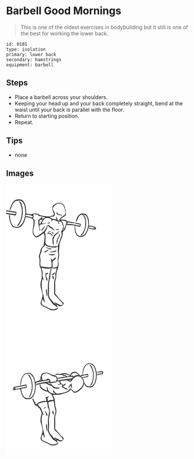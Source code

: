 # Barbell Good Mornings
> This is one of the oldest exercises in bodybuilding but it still is one of the best for working the lower back.

``` 
id: 0101 
type: isolation 
primary: lower back 
secondary: hamstrings 
equipment: barbell 
``` 

## Steps

 - Place a barbell across your shoulders.
 - Keeping your head up and your back completely straight, bend at the waist until your back is parallel with the floor.
 - Return to starting position.
 - Repeat.

## Tips

 - none

## Images

<svg width="215pt" height="275pt" viewBox="0 0 215 275" xmlns="http://www.w3.org/2000/svg">
  <g fill="#FFF">
    <path d="M0 0h215v275H0V60.49c1.88.33 3.77.56 5.67.81.36 8.16 1.5 16.88 6.38 23.69 2.5 3.56 7.19 3.64 11.09 4.05 4.04-.19 7.59-2.79 9.92-5.97 3.53-4.89 5.5-10.69 6.86-16.52 4.85 1.69 11.03 1.06 14.78 4.96 3.38 8.25-1.02 16.98-.48 25.49-.53 4.89 3.13 8.89 6.72 11.63 6.13-1.03 10.55-5.82 15.53-9.12.86 2.4 2.5 4.74 2.07 7.4-.52 6.31-1.1 12.63-2.38 18.85-2.1 1.64-4.5 3.39-5.14 6.14-.94 3.91-1.8 7.84-3.39 11.55-1.91 3.77.83 7.68.64 11.58-.02 5.27-1.32 11.34 2.23 15.83 1.45 4.94 2.89 9.99 2.32 15.2.37 6.16-2.65 11.82-2.73 17.92-.58 7.97 4.63 14.98 4.23 22.94-.4 4.97-2.64 9.51-3.89 14.28-.85 2.55 1.15 4.88 3 6.37 3.32 2.18 7.18 3.35 10.68 5.2 3.22 1.44 6.08 4.05 9.79 4.02 4.83.27 10.89-.46 13.1-5.5-3.19 1.4-6.31 3.24-9.88 3.37-4.96.77-9.48-1.88-13.66-4.16-3.72-1.98-8.62-2.67-10.92-6.58-.72-3.44.23-7.17 2.5-9.85.69 1.56 1.15 3.27 2.02 4.77 1.04.4 2.13.66 3.21.96-.49-.51-1.47-1.52-1.96-2.03-2.43-14.75-8.96-29.9-4.1-44.87.71.55 2.15 1.65 2.87 2.2-1.65-3.83-3.44-7.88-2.61-12.16.83-4.41-1.88-8.38-2.26-12.7 6.28.84 12.61 3.04 18.91.93-.11 4.12-1.86 7.88-2.77 11.84-.62 9.05-3.51 17.88-3.08 27.03.52 7.84-2.07 16.33 2.35 23.46 2.79 3.85 5.34 7.89 8.25 11.63 3.47 1.68 6.55 3.93 9.11 6.84-.39-2.27-1.18-4.41-2.21-6.46-4.85-1.55-7.21-6.34-10.53-9.78-2.77-2.88-4.94-6.51-5.15-10.59-.08-5.33.71-10.66.29-15.99-.66-6.23.77-12.43 2.33-18.42 1-3.55-.02-7.33 1.08-10.86.85-3.24 1.77-6.49 1.81-9.87 3.2 2.35 6.98 1.61 10.58.96-.55 3.34-1.35 6.64-2.42 9.86-1.21 3.02.55 6.25-.35 9.32-1.08 4.23-2.7 8.41-2.5 12.85.14 6.37-.08 12.75.06 19.13 0 2.34 1.89 4.01 3.41 5.54 3.86 3.49 6.86 7.79 10.62 11.39 1.61 1.56 3.12 3.27 4.01 5.35-1.36 2.17-4.45 2.61-6.56 1.32-3.79-1.97-7.61-3.86-11.63-5.32 2.1 4.26 6.96 5.3 10.48 7.99 1.54.02 3.09.11 4.63-.03 2.32-1.14 3.66-3.47 4.93-5.6-3.42-3.8-7.58-6.89-10.6-11.07-2.35-3.29-5.6-5.99-7.4-9.63.42-7.03.25-14.08.08-21.13-.18-4.79 2.64-9.1 2.41-13.88-.81-8.36 4.47-15.81 4.76-24.07.06-2.65-.83-5.22-.79-7.87.68-4.69 2.43-9.38 1.58-14.17-.6-3.02-.24-6.08.36-9.06-.02-2.98.17-5.95.42-8.91 1.36-8.21 7.27-15.42 6.51-24.01-.19-2.12 1.99-3.24 3.12-4.73 3.24-3 3.36-7.69 4.75-11.62 5.55.45 11.17.52 16.65 1.6-.09 6.92.16 14.74 4.89 20.27 4 3.79 11.14 4.28 15.3.42 4.47-3.89 6.18-9.82 8.05-15.23 4.95 1.37 10.07 3.39 15.26 2.06.02-1.11.05-2.22.08-3.33-4.36-2.86-9.61-3.43-14.64-4.12.55-7.18.37-14.99-3.85-21.15-2.54-3.73-7.74-3.62-11.73-3.15-7.02 2.43-10.01 10.54-10.66 17.33 4.21-4.53 3.98-12.91 10.53-15.14 2.67-1.36 4.37 1.4 5.48 3.37 3.64 6.14 3.67 13.63 2.64 20.49-.94 6.49-3.72 12.85-8.63 17.31-.06.66-.17 1.99-.23 2.65-2.48-.67-5.51-.92-7.01-3.33-4.29-5.07-3.58-12.02-4.92-18.12 3.57.79 7.15 1.53 10.75 2.19.59-1.85 1.79-3.73 1.12-5.74-4.42-1.97-9.37-1.97-14.04-2.96-3.76-.8-7.51-1.64-11.3-2.32-2.63-.31-4.44-2.54-6.94-3.18-3.07-.52-6.19-.37-9.29-.43 1.93-2.3 4.16-4.38 6.8-5.85 1.51-1.05 3.52-1.69 4.39-3.45.46-5.9-.92-11.78-2.54-17.41-1.32-4.04-4.93-7.03-9.16-7.5-5.76-.26-11.63 2.35-15.04 7.04-1.68 4.8-.14 9.82 2.09 14.14 1.25 1.61-.31 3.11-1.04 4.53-3.3.71-6.49 2.03-9.87 2.25-6.12-.52-12.27-1.23-18.15-3.09-2.69-3.23-7.25-3.08-11.06-3.13-1.9-.16-3.48.97-5.01 1.89-3.8-.47-7.6-1.02-11.36-1.75.61-8.69-.39-18.31-5.91-25.39-2.44-3.67-7.09-3.42-10.97-3.52-5.1.15-9.11 4.16-11.53 8.32-2.48 4.7-4.54 9.73-5.09 15.05 3.3-3.99 3.55-9.49 6.37-13.76 2.09-3.34 5.13-6.95 9.42-6.99 3.22.11 7.12-.76 9.66 1.8 4.82 4.5 5.97 11.52 6.33 17.81.76 8.96-1.01 18.24-5.53 26.04-2.06 3.77-5.64 6.24-9.23 8.41-3.52-.81-7.91-.13-10.49-3.21-4.76-5.62-5.71-13.25-5.99-20.35-.5-.63-1.49-1.89-1.98-2.51 4.66.7 9.28 1.72 13.98 2.25.7-2.28 1.72-4.66 1.08-7.08C13.96 54.75 6.86 54.53 0 53.03V0m26.3 35.44c3.7 5.07 5.38 11.36 5.76 17.55-.09 8.21-.71 16.76-4.73 24.11-1.34 3.22-4.53 5.33-5.39 8.78 3.59-1.29 5.37-4.82 7.09-7.96 3.69-8.08 5.49-17.16 4.6-26.04-.28-5.8-1.55-11.79-5.05-16.54-.57.02-1.71.08-2.28.1m66.45 148.84c1.43.07 2.95.8 4.24-.2 2.12-.84 2.12-3.33 2.32-5.24-1.92 2.12-4 4.11-6.56 5.44m-9.74-2.76c-.72-.12-2.16-.36-2.88-.47-.63 4.99.9 9.8 2.09 14.58.4.29 1.2.86 1.61 1.15.91-3.05-.21-5.86-2.1-8.21-.05-1.76-.16-3.51-.35-5.26 1.25-.05 2.5-.11 3.75-.17.16-1.12.32-2.23.49-3.34-.87.57-1.75 1.14-2.61 1.72m10.78 3.76c1.13 2.7-.14 7.31 3.36 8.35.22-3.14-.3-6.7-3.36-8.35m-12.45 31.73c.26 4.13.77 8.3 2.32 12.17.7-5.64-.82-11.24-.96-16.88-.76 1.46-1.61 2.99-1.36 4.71z"/>
    <path d="M95.35 47.78c2.52-3.45 5.7-6.69 9.75-8.24 3.19-.3 6.89-.58 9.62 1.41 4.4 4.64 5.28 11.24 6.46 17.25-.84 1.74-.57 4.41-2.6 5.25-4.29 1.84-7.58 5.27-10.37 8.91.37.41 1.11 1.22 1.48 1.63-1.53-.11-3.06-.21-4.58-.36-.73-2.77-1.08-5.76-2.96-8.04-.16 2.22.17 4.43.77 6.57-3.79-1.37-8.27-.5-11.5-3.27-1.11-.56-2.2-1.15-3.28-1.77 3.18-.92 6.44-1.57 9.74-1.86.55-1.5 1.13-2.99 1.75-4.46-.52-1.8-1.14-3.57-1.81-5.32-2.57-1.8-2.39-4.9-2.47-7.7m7.35 8.87c.12 1.65-.01 3.88 1.6 4.87 2.85 1.05 5.8 1.87 8.79 2.47.26-.22.78-.64 1.05-.85-2.5-1.08-5.15-1.7-7.75-2.45a47.13 47.13 0 0 0-3.69-4.04zM0 55.2c6.54 1 13.1 1.93 19.61 3.12l-.4 2.85C12.77 60.44 6.37 59.39 0 58.23V55.2z"/>
    <path d="M55.65 64.38c-.67-1.34-.1-2.66.4-3.94 2.92.99 5.99 1.31 9.02 1.72.52.97 1.05 1.94 1.58 2.91 4.68-.46 9 1.62 13.52 2.42-2.15 1.33-4.26 2.91-6.86 3.17l.92-3.03c-.52-.06-1.57-.17-2.09-.23-1.73 2.15-3.77 4.01-6.36 5.05.06 4.25-.46 8.69 1.14 12.72 1.31 3.07.88 6.46 1.38 9.68l1.28-.48c-.37-3.54-1.46-6.97-1.62-10.54 3.72-3.68 9.65-1.76 13.72-4.75-2.16.14-4.3.51-6.31 1.31-.9-.37-1.79-.75-2.69-1.11 2.25-3.85 3.96-8.63 8.46-10.39 2.52-.51 5.16-.07 7.61.66 1.78.17 2.74 1.74 3.92 2.86l-.76 4.21c1.09-1.25 1.96-2.66 2.75-4.11 4 .19 7.66 1.76 11.11 3.67-.4 2.41 1.12 3.97 3.09 5.01-.73-1.94-1.67-3.79-2.67-5.6 1.95.16 3.9.33 5.85.5 2.51 3.15 3.31 7.15 4.34 10.95-.59 1.85-1.23 3.69-1.9 5.52l1.27.12c.54-.85 1.09-1.68 1.65-2.51.11-5.94-1.3-11.84-5.27-16.41 3.74.73 8.44.16 11.26 3.2-1.41 5.84-3.23 11.73-6.9 16.59-1.19.15-2.38.29-3.56.42-.25 3.05-.42 6.19.64 9.13-1.6 4.63-3.48 9.16-4.8 13.89-1.88 3.52-2.17 7.88-5.29 10.67l2.23-.44c.17 4.61-.75 9.29.45 13.83.96 2.69-.16 5.41-.48 8.1-1.2 5.87.75 11.89-.52 17.76-2.35 3.18-7.12 2.68-10.63 3.4.24-3.45.38-6.92-.24-10.34.29-1.15.58-2.3.86-3.45 2.69-1.64 6.22-3.89 6.52-7.26-3.32-.13-4.88 3.64-7.09 5.55-.38-1.75-1.41-2.92-3.09-3.49.75 5.85 2.19 11.92.73 17.77-7.25 1.05-14.44-.57-21.58-1.61-.93-3.04-1.44-6.23-.8-9.38.8-4.04-.73-7.99-.79-12.01.55-4.55 3.88-8.34 3.71-13.05-.44-4.94 6.84-5.14 6.56-10.06 1.38 1.42 2.78 2.98 4.73 3.61 5.94 1.65 12.13 3.06 18.32 2.15l1.75-2.63c-6.29.83-13.01 1.29-18.95-1.39-2.01-1.13-4.39-2.44-4.84-4.93-1.24-7.14 1.72-14.75-1.76-21.49 1.43-2.45 3.14-4.74 4.28-7.33.94-2.23.73-4.84 2.07-6.9 1.96 2.08 3.8 4.4 6.5 5.57 2.99 1.28 5.08 3.82 7.71 5.62-1.68-2.92-3.51-6.07-6.62-7.64-2.2-1.08-4.04-2.68-5.68-4.47-1.08.03-2.13.19-3.16.5-1.4 4.97-3.71 9.87-7.76 13.23-4.58 3.62-9.15 7.39-14.62 9.61-5.77-3.71-7.13-11.1-5.16-17.32 1.83-5.22 2.15-10.78 1.92-16.26-1.1-.99-2.2-1.98-3.3-2.96.53-1.81 1.77-3.66.9-5.57M83.71 80.4c2.02-.28 4.02-.64 6-1.1-1.99-2.57-4.22-.51-6 1.1M70.95 93.93c.81.01 2.41.04 3.21.05.18-.44.56-1.31.74-1.75 2.14-2.17 3.5-4.96 4.28-7.89-2.82 3.14-4.9 6.9-8.23 9.59m29.7-1.93c2.43 1.81 5.99 1.66 8.36-.2-2.79-.1-5.58.01-8.36.2m-14.09 4.71c-1.44 1.89-2.23 4.2-3.3 6.31.49-.64.98-1.27 1.47-1.91 1.93.14 3.85.28 5.78.26 1.11 1.97 2.64 4.18 5.24 3.35-1.88-1.7-3.83-3.32-5.43-5.28-1.51.37-3.04.66-4.56.96.86-3.26 3.91-3.44 6.61-4.18-1.95-.37-4.02-.55-5.81.49m14.46 4.42c-2.22.97-3.78 2.85-4.17 5.26-1.31 2.12-2.76 4.42-2.19 7.04.56 3.53-.62 7.79 2.21 10.57.08-3.04-.15-6.07-.01-9.11-.18-.4-.55-1.19-.73-1.58 1.21-2.64 2.15-5.39 2.94-8.18 1.16-.96 2.31-1.92 3.44-2.91.87-.45 1.74-.89 2.62-1.33.32-.8.64-1.6.97-2.4 1.11-.73 2.21-1.49 3.24-2.33-3.82-.49-5.26 3.67-8.32 4.97m-9.01-3.33c1.8 1.41 3.58 3.25 6.09 2.97-1.74-1.5-3.63-3.17-6.09-2.97m15.51 8.15c-1.31 3.04-3.29 5.78-4.5 8.86.12 2.72.22 5.45.39 8.17.84-2.69 1.74-5.48 1.38-8.34 1.84-4.96 6.28-9.24 4.7-14.96-.86 2.02-1.38 4.16-1.97 6.27m-27.69 21.93c2.88 2.86 7.15 3.25 10.71 4.88l2.64-1.53c-4.6-.44-9.03-1.77-13.35-3.35m-3.08 10.27c1.5.15 3.17 1.14 4.53.1 2.2-1.69 4.31-3.53 6.22-5.55-4.08.78-6.83 4.25-10.75 5.45m11.92.42c4.49.39 9.13.19 13.33-1.61l.68-2.32c-4.48 2.06-9.52 2.05-14.01 3.93m-2.42 3.45c.87 1.2 2.07 2.14 3.6 2.24 3.51.67 8.24 1.73 9.91-2.52-4.38 1.43-9.08 1.62-13.51.28z"/>
    <path d="M40.35 62.01c5.15.03 10.56.8 14.79 4-.57.48-1.71 1.45-2.29 1.94-4.25-1.01-8.42-2.69-12.86-2.68l.36-3.26zM162.18 69.82c-.78-3.13-2.73-5.73-4.77-8.15 3.72.11 6.7 2.65 7.86 6.08 4.01 10.48 2.4 22.76-3.43 32.25-2.12 3.42-5.8 5.44-9.58 6.5 2.07-2.65 4.64-4.93 6.22-7.94 4.68-8.7 5.96-19.14 3.7-28.74zM69.32 72.34c1.76-.28 3.55-.26 5.33-.37-1.53 2.59-3.12 5.17-4.35 7.93l-2.21 1.85c.15-3.08-1.43-7.01 1.23-9.41zM124.23 80.95l1.5-3.57c4.05.74 8.12 1.43 12.17 2.21.54-.27 1.63-.82 2.17-1.09.33.46.99 1.37 1.32 1.82 3.14.58 6.32 1.02 9.38 1.98.5 1.63-.09 2.35-1.76 2.16-8.22-1.35-16.37-3.94-24.78-3.51zM168.33 86.03c4.44.88 10.1.14 13.01 4.36-4.57.09-8.96-1.29-13.43-1.97.11-.6.32-1.79.42-2.39z"/>
  </g>
  <g fill="#333">
    <path d="M12.21 39.18c2.42-4.16 6.43-8.17 11.53-8.32 3.88.1 8.53-.15 10.97 3.52 5.52 7.08 6.52 16.7 5.91 25.39 3.76.73 7.56 1.28 11.36 1.75 1.53-.92 3.11-2.05 5.01-1.89 3.81.05 8.37-.1 11.06 3.13 5.88 1.86 12.03 2.57 18.15 3.09 3.38-.22 6.57-1.54 9.87-2.25.73-1.42 2.29-2.92 1.04-4.53-2.23-4.32-3.77-9.34-2.09-14.14 3.41-4.69 9.28-7.3 15.04-7.04 4.23.47 7.84 3.46 9.16 7.5 1.62 5.63 3 11.51 2.54 17.41-.87 1.76-2.88 2.4-4.39 3.45-2.64 1.47-4.87 3.55-6.8 5.85 3.1.06 6.22-.09 9.29.43 2.5.64 4.31 2.87 6.94 3.18 3.79.68 7.54 1.52 11.3 2.32 4.67.99 9.62.99 14.04 2.96.67 2.01-.53 3.89-1.12 5.74-3.6-.66-7.18-1.4-10.75-2.19 1.34 6.1.63 13.05 4.92 18.12 1.5 2.41 4.53 2.66 7.01 3.33.06-.66.17-1.99.23-2.65 4.91-4.46 7.69-10.82 8.63-17.31 1.03-6.86 1-14.35-2.64-20.49-1.11-1.97-2.81-4.73-5.48-3.37-6.55 2.23-6.32 10.61-10.53 15.14.65-6.79 3.64-14.9 10.66-17.33 3.99-.47 9.19-.58 11.73 3.15 4.22 6.16 4.4 13.97 3.85 21.15 5.03.69 10.28 1.26 14.64 4.12-.03 1.11-.06 2.22-.08 3.33-5.19 1.33-10.31-.69-15.26-2.06-1.87 5.41-3.58 11.34-8.05 15.23-4.16 3.86-11.3 3.37-15.3-.42-4.73-5.53-4.98-13.35-4.89-20.27-5.48-1.08-11.1-1.15-16.65-1.6-1.39 3.93-1.51 8.62-4.75 11.62-1.13 1.49-3.31 2.61-3.12 4.73.76 8.59-5.15 15.8-6.51 24.01-.25 2.96-.44 5.93-.42 8.91-.6 2.98-.96 6.04-.36 9.06.85 4.79-.9 9.48-1.58 14.17-.04 2.65.85 5.22.79 7.87-.29 8.26-5.57 15.71-4.76 24.07.23 4.78-2.59 9.09-2.41 13.88.17 7.05.34 14.1-.08 21.13 1.8 3.64 5.05 6.34 7.4 9.63 3.02 4.18 7.18 7.27 10.6 11.07-1.27 2.13-2.61 4.46-4.93 5.6-1.54.14-3.09.05-4.63.03-3.52-2.69-8.38-3.73-10.48-7.99 4.02 1.46 7.84 3.35 11.63 5.32 2.11 1.29 5.2.85 6.56-1.32-.89-2.08-2.4-3.79-4.01-5.35-3.76-3.6-6.76-7.9-10.62-11.39-1.52-1.53-3.41-3.2-3.41-5.54-.14-6.38.08-12.76-.06-19.13-.2-4.44 1.42-8.62 2.5-12.85.9-3.07-.86-6.3.35-9.32 1.07-3.22 1.87-6.52 2.42-9.86-3.6.65-7.38 1.39-10.58-.96-.04 3.38-.96 6.63-1.81 9.87-1.1 3.53-.08 7.31-1.08 10.86-1.56 5.99-2.99 12.19-2.33 18.42.42 5.33-.37 10.66-.29 15.99.21 4.08 2.38 7.71 5.15 10.59 3.32 3.44 5.68 8.23 10.53 9.78 1.03 2.05 1.82 4.19 2.21 6.46-2.56-2.91-5.64-5.16-9.11-6.84-2.91-3.74-5.46-7.78-8.25-11.63-4.42-7.13-1.83-15.62-2.35-23.46-.43-9.15 2.46-17.98 3.08-27.03.91-3.96 2.66-7.72 2.77-11.84-6.3 2.11-12.63-.09-18.91-.93.38 4.32 3.09 8.29 2.26 12.7-.83 4.28.96 8.33 2.61 12.16-.72-.55-2.16-1.65-2.87-2.2-4.86 14.97 1.67 30.12 4.1 44.87.49.51 1.47 1.52 1.96 2.03-1.08-.3-2.17-.56-3.21-.96-.87-1.5-1.33-3.21-2.02-4.77-2.27 2.68-3.22 6.41-2.5 9.85 2.3 3.91 7.2 4.6 10.92 6.58 4.18 2.28 8.7 4.93 13.66 4.16 3.57-.13 6.69-1.97 9.88-3.37-2.21 5.04-8.27 5.77-13.1 5.5-3.71.03-6.57-2.58-9.79-4.02-3.5-1.85-7.36-3.02-10.68-5.2-1.85-1.49-3.85-3.82-3-6.37 1.25-4.77 3.49-9.31 3.89-14.28.4-7.96-4.81-14.97-4.23-22.94.08-6.1 3.1-11.76 2.73-17.92.57-5.21-.87-10.26-2.32-15.2-3.55-4.49-2.25-10.56-2.23-15.83.19-3.9-2.55-7.81-.64-11.58 1.59-3.71 2.45-7.64 3.39-11.55.64-2.75 3.04-4.5 5.14-6.14 1.28-6.22 1.86-12.54 2.38-18.85.43-2.66-1.21-5-2.07-7.4-4.98 3.3-9.4 8.09-15.53 9.12-3.59-2.74-7.25-6.74-6.72-11.63-.54-8.51 3.86-17.24.48-25.49-3.75-3.9-9.93-3.27-14.78-4.96-1.36 5.83-3.33 11.63-6.86 16.52-2.33 3.18-5.88 5.78-9.92 5.97-3.9-.41-8.59-.49-11.09-4.05-4.88-6.81-6.02-15.53-6.38-23.69-1.9-.25-3.79-.48-5.67-.81v-2.26c6.37 1.16 12.77 2.21 19.21 2.94l.4-2.85C13.1 57.13 6.54 56.2 0 55.2v-2.17c6.86 1.5 13.96 1.72 20.74 3.61.64 2.42-.38 4.8-1.08 7.08-4.7-.53-9.32-1.55-13.98-2.25.49.62 1.48 1.88 1.98 2.51.28 7.1 1.23 14.73 5.99 20.35 2.58 3.08 6.97 2.4 10.49 3.21 3.59-2.17 7.17-4.64 9.23-8.41 4.52-7.8 6.29-17.08 5.53-26.04-.36-6.29-1.51-13.31-6.33-17.81-2.54-2.56-6.44-1.69-9.66-1.8-4.29.04-7.33 3.65-9.42 6.99-2.82 4.27-3.07 9.77-6.37 13.76.55-5.32 2.61-10.35 5.09-15.05m83.14 8.6c.08 2.8-.1 5.9 2.47 7.7.67 1.75 1.29 3.52 1.81 5.32-.62 1.47-1.2 2.96-1.75 4.46-3.3.29-6.56.94-9.74 1.86 1.08.62 2.17 1.21 3.28 1.77 3.23 2.77 7.71 1.9 11.5 3.27-.6-2.14-.93-4.35-.77-6.57 1.88 2.28 2.23 5.27 2.96 8.04 1.52.15 3.05.25 4.58.36-.37-.41-1.11-1.22-1.48-1.63 2.79-3.64 6.08-7.07 10.37-8.91 2.03-.84 1.76-3.51 2.6-5.25-1.18-6.01-2.06-12.61-6.46-17.25-2.73-1.99-6.43-1.71-9.62-1.41-4.05 1.55-7.23 4.79-9.75 8.24m-39.7 16.6c.87 1.91-.37 3.76-.9 5.57 1.1.98 2.2 1.97 3.3 2.96.23 5.48-.09 11.04-1.92 16.26-1.97 6.22-.61 13.61 5.16 17.32 5.47-2.22 10.04-5.99 14.62-9.61 4.05-3.36 6.36-8.26 7.76-13.23 1.03-.31 2.08-.47 3.16-.5 1.64 1.79 3.48 3.39 5.68 4.47 3.11 1.57 4.94 4.72 6.62 7.64-2.63-1.8-4.72-4.34-7.71-5.62-2.7-1.17-4.54-3.49-6.5-5.57-1.34 2.06-1.13 4.67-2.07 6.9-1.14 2.59-2.85 4.88-4.28 7.33 3.48 6.74.52 14.35 1.76 21.49.45 2.49 2.83 3.8 4.84 4.93 5.94 2.68 12.66 2.22 18.95 1.39l-1.75 2.63c-6.19.91-12.38-.5-18.32-2.15-1.95-.63-3.35-2.19-4.73-3.61.28 4.92-7 5.12-6.56 10.06.17 4.71-3.16 8.5-3.71 13.05.06 4.02 1.59 7.97.79 12.01-.64 3.15-.13 6.34.8 9.38 7.14 1.04 14.33 2.66 21.58 1.61 1.46-5.85.02-11.92-.73-17.77 1.68.57 2.71 1.74 3.09 3.49 2.21-1.91 3.77-5.68 7.09-5.55-.3 3.37-3.83 5.62-6.52 7.26-.28 1.15-.57 2.3-.86 3.45.62 3.42.48 6.89.24 10.34 3.51-.72 8.28-.22 10.63-3.4 1.27-5.87-.68-11.89.52-17.76.32-2.69 1.44-5.41.48-8.1-1.2-4.54-.28-9.22-.45-13.83l-2.23.44c3.12-2.79 3.41-7.15 5.29-10.67 1.32-4.73 3.2-9.26 4.8-13.89-1.06-2.94-.89-6.08-.64-9.13 1.18-.13 2.37-.27 3.56-.42 3.67-4.86 5.49-10.75 6.9-16.59-2.82-3.04-7.52-2.47-11.26-3.2 3.97 4.57 5.38 10.47 5.27 16.41-.56.83-1.11 1.66-1.65 2.51l-1.27-.12c.67-1.83 1.31-3.67 1.9-5.52-1.03-3.8-1.83-7.8-4.34-10.95-1.95-.17-3.9-.34-5.85-.5 1 1.81 1.94 3.66 2.67 5.6-1.97-1.04-3.49-2.6-3.09-5.01-3.45-1.91-7.11-3.48-11.11-3.67-.79 1.45-1.66 2.86-2.75 4.11l.76-4.21c-1.18-1.12-2.14-2.69-3.92-2.86-2.45-.73-5.09-1.17-7.61-.66-4.5 1.76-6.21 6.54-8.46 10.39.9.36 1.79.74 2.69 1.11 2.01-.8 4.15-1.17 6.31-1.31-4.07 2.99-10 1.07-13.72 4.75.16 3.57 1.25 7 1.62 10.54l-1.28.48c-.5-3.22-.07-6.61-1.38-9.68-1.6-4.03-1.08-8.47-1.14-12.72 2.59-1.04 4.63-2.9 6.36-5.05.52.06 1.57.17 2.09.23l-.92 3.03c2.6-.26 4.71-1.84 6.86-3.17-4.52-.8-8.84-2.88-13.52-2.42-.53-.97-1.06-1.94-1.58-2.91-3.03-.41-6.1-.73-9.02-1.72-.5 1.28-1.07 2.6-.4 3.94m-15.3-2.37l-.36 3.26c4.44-.01 8.61 1.67 12.86 2.68.58-.49 1.72-1.46 2.29-1.94-4.23-3.2-9.64-3.97-14.79-4m121.83 7.81c2.26 9.6.98 20.04-3.7 28.74-1.58 3.01-4.15 5.29-6.22 7.94 3.78-1.06 7.46-3.08 9.58-6.5 5.83-9.49 7.44-21.77 3.43-32.25-1.16-3.43-4.14-5.97-7.86-6.08 2.04 2.42 3.99 5.02 4.77 8.15m-92.86 2.52c-2.66 2.4-1.08 6.33-1.23 9.41l2.21-1.85c1.23-2.76 2.82-5.34 4.35-7.93-1.78.11-3.57.09-5.33.37m54.91 8.61c8.41-.43 16.56 2.16 24.78 3.51 1.67.19 2.26-.53 1.76-2.16-3.06-.96-6.24-1.4-9.38-1.98-.33-.45-.99-1.36-1.32-1.82-.54.27-1.63.82-2.17 1.09-4.05-.78-8.12-1.47-12.17-2.21l-1.5 3.57m44.1 5.08c-.1.6-.31 1.79-.42 2.39 4.47.68 8.86 2.06 13.43 1.97-2.91-4.22-8.57-3.48-13.01-4.36z"/>
    <path d="M26.3 35.44c.57-.02 1.71-.08 2.28-.1 3.5 4.75 4.77 10.74 5.05 16.54.89 8.88-.91 17.96-4.6 26.04-1.72 3.14-3.5 6.67-7.09 7.96.86-3.45 4.05-5.56 5.39-8.78 4.02-7.35 4.64-15.9 4.73-24.11-.38-6.19-2.06-12.48-5.76-17.55zM102.7 56.65a47.13 47.13 0 0 1 3.69 4.04c2.6.75 5.25 1.37 7.75 2.45-.27.21-.79.63-1.05.85-2.99-.6-5.94-1.42-8.79-2.47-1.61-.99-1.48-3.22-1.6-4.87zM83.71 80.4c1.78-1.61 4.01-3.67 6-1.1-1.98.46-3.98.82-6 1.1zM70.95 93.93c3.33-2.69 5.41-6.45 8.23-9.59-.78 2.93-2.14 5.72-4.28 7.89-.18.44-.56 1.31-.74 1.75-.8-.01-2.4-.04-3.21-.05zM100.65 92c2.78-.19 5.57-.3 8.36-.2-2.37 1.86-5.93 2.01-8.36.2zM86.56 96.71c1.79-1.04 3.86-.86 5.81-.49-2.7.74-5.75.92-6.61 4.18 1.52-.3 3.05-.59 4.56-.96 1.6 1.96 3.55 3.58 5.43 5.28-2.6.83-4.13-1.38-5.24-3.35-1.93.02-3.85-.12-5.78-.26-.49.64-.98 1.27-1.47 1.91 1.07-2.11 1.86-4.42 3.3-6.31zM101.02 101.13c3.06-1.3 4.5-5.46 8.32-4.97-1.03.84-2.13 1.6-3.24 2.33-.33.8-.65 1.6-.97 2.4-.88.44-1.75.88-2.62 1.33-1.13.99-2.28 1.95-3.44 2.91-.79 2.79-1.73 5.54-2.94 8.18.18.39.55 1.18.73 1.58-.14 3.04.09 6.07.01 9.11-2.83-2.78-1.65-7.04-2.21-10.57-.57-2.62.88-4.92 2.19-7.04.39-2.41 1.95-4.29 4.17-5.26z"/>
    <path d="M92.01 97.8c2.46-.2 4.35 1.47 6.09 2.97-2.51.28-4.29-1.56-6.09-2.97zM107.52 105.95c.59-2.11 1.11-4.25 1.97-6.27 1.58 5.72-2.86 10-4.7 14.96.36 2.86-.54 5.65-1.38 8.34-.17-2.72-.27-5.45-.39-8.17 1.21-3.08 3.19-5.82 4.5-8.86zM79.83 127.88c4.32 1.58 8.75 2.91 13.35 3.35l-2.64 1.53c-3.56-1.63-7.83-2.02-10.71-4.88zM76.75 138.15c3.92-1.2 6.67-4.67 10.75-5.45-1.91 2.02-4.02 3.86-6.22 5.55-1.36 1.04-3.03.05-4.53-.1zM88.67 138.57c4.49-1.88 9.53-1.87 14.01-3.93l-.68 2.32c-4.2 1.8-8.84 2-13.33 1.61zM86.25 142.02c4.43 1.34 9.13 1.15 13.51-.28-1.67 4.25-6.4 3.19-9.91 2.52-1.53-.1-2.73-1.04-3.6-2.24zM92.75 184.28c2.56-1.33 4.64-3.32 6.56-5.44-.2 1.91-.2 4.4-2.32 5.24-1.29 1-2.81.27-4.24.2zM83.01 181.52c.86-.58 1.74-1.15 2.61-1.72-.17 1.11-.33 2.22-.49 3.34-1.25.06-2.5.12-3.75.17.19 1.75.3 3.5.35 5.26 1.89 2.35 3.01 5.16 2.1 8.21-.41-.29-1.21-.86-1.61-1.15-1.19-4.78-2.72-9.59-2.09-14.58.72.11 2.16.35 2.88.47zM93.79 185.28c3.06 1.65 3.58 5.21 3.36 8.35-3.5-1.04-2.23-5.65-3.36-8.35zM81.34 217.01c-.25-1.72.6-3.25 1.36-4.71.14 5.64 1.66 11.24.96 16.88-1.55-3.87-2.06-8.04-2.32-12.17z"/>
  </g>
</svg>

<svg width="215pt" height="275pt" viewBox="0 0 215 275" xmlns="http://www.w3.org/2000/svg">
  <g fill="#FFF">
    <path d="M0 0h215v275H0V0m164.08 91.08c-6.8 5.05-8.37 14.26-8.56 22.22l-3.1.28c-.41.7-.82 1.4-1.24 2.1-1.32-4.04-5.53-5.83-8.42-8.59-2.58.02-5.48-.8-7.74.85-2.22 1.02-3.15 3.35-4.34 5.31-4.45-1.88-9.14-4.41-14.13-3.42-4.08.87-8.25 1.93-12.39.78-1.04.9-4.77.4-3.96 2.26 1.67.56 3.41-.15 5.11-.28 2.87.69 5.8.3 8.71.32.42.29 1.26.89 1.68 1.18l.53.46c1.62.34 3.27.57 4.87 1.05.03.35.08 1.05.11 1.4-5.72-.13-11.27 1.34-16.79 2.63.11-3.85-3.86-4.92-6.56-6.44-4.1 1.13-7.03-1.85-10.35-3.53-4.53-1.5-9.87-1.61-14.08.89-1.91 2.03-2.25 5.05-3.53 7.47l.52 2.97c-1.15 1.17-2.29 2.35-3.37 3.59 1.77-.71 3.4-1.68 5.06-2.59l-.36 2.2c-4.3.29-8.32 1.69-12.25 3.41-1.01-7.73-4.59-17.12-13.17-18.88-3.6 1.05-8.04.77-10.62 3.97-5.16 6.34-6.89 14.78-7.3 22.76-4.71.85-9.55 1.32-14.09 2.84.52.88 1.05 1.77 1.59 2.64l.68-2.26c.18 1.13.34 2.26.49 3.4-.78-.64-2.35-1.91-3.13-2.55.21 1.4.05 5.28 2.42 4.78 4.03-.94 8.3-2.33 12.36-2.05 1.16 3.37 1.4 7.07 2.92 10.36 1.8 4.52 5.07 9.6 10.39 10.05 3.67-.5 8.12.36 10.79-2.84 6.19-6.7 7.5-16.4 7.5-25.19.57.14 1.7.41 2.26.55l-1.63-1.42c2.58-.68 5.16-1.34 7.7-2.16-.83 2.79.11 5.66 1.63 8.01 3.74 4.09 8.71 7.09 14.36 7.33 2.25 3.12 6.56 3.74 8.6 7.03 2.1 3.07 2.79 6.79 3.81 10.3-4.38-.64-8.8.13-12.49 2.63.18-.52.55-1.56.74-2.08-.44-1.29-.87-2.59-1.3-3.87 1.2-1.4 2.42-2.8 3.45-4.33-1.76.35-3.36 1.14-4.88 2.06-.75-.15-1.49-.29-2.23-.43.58 2.3 2.04 4.47 1.97 6.88-.65.5-1.93 1.49-2.57 1.99l-.39-1.43c-1.59.44-3.21.8-4.84 1.03-4.76.69-8.91 2.98-12.69 5.83-2.93.8-2.45-2.59-2.88-4.4-2.75-1.4-3.14-4.29-3.04-7.08-.56.28-1.69.85-2.25 1.14.66 4.7 4.02 8.33 5.1 12.88.81.08 2.42.22 3.23.29 2.45 2.47 4.8 5.06 7.52 7.24.71 2.84 1.72 5.61 3.22 8.14-1.79 6.64-3.77 13.61-1.93 20.47 1.75 4.41 2.86 9.04 3.58 13.72.35 6.28-3.32 11.82-4.16 17.87 1.37 5.75 7.98 6.84 12.49 9.22 3.83 1.42 6.98 4.82 11.28 4.73 4.61.2 10.27-.4 12.79-4.87l-1.9-.67c-.34-1.6-.73-3.19-1.13-4.77-5.83-2.26-8.73-8.04-12.87-12.31-3.64-3.78-4.28-9.32-3.65-14.3.44-4.95.23-9.9-.06-14.84.28-4.83 1.28-9.59 2.43-14.27.19-7.6-4.13-14.51-3.42-22.21 3.51-1.03 7.04-2.09 10.7-2.41a69.7 69.7 0 0 1 1.4 8.97c.31 4.08 2.14 7.86 2.55 11.92.02 3.5-1.66 6.68-2.28 10.07-1.05 3.9-.48 7.96-.59 11.94.11 4.71-.23 9.43.09 14.14.96 2.95 3.77 4.6 5.76 6.79 3.06 3.36 5.79 7.02 9.18 10.07 1.5 1.32 2.36 3.13 3.13 4.95-.73.37-2.2 1.1-2.93 1.47-.74-.02-2.21-.07-2.95-.09-3.78-2.52-8.03-4.15-12.17-5.96 1.49 4.72 6.62 5.36 10.13 7.87 1.56.1 3.12.28 4.69.18 2.14-1.25 3.8-3.19 4.73-5.49-.68-.95-1.32-1.94-1.94-2.93-5.43-3.44-8.69-9.15-12.94-13.79-1.4-1.79-3.67-3.57-2.95-6.13.85-6.7.03-13.43.13-20.14.02-4.5 2.78-8.48 2.52-12.99.01-3.12-.61-6.17-1.8-9.05-.97-5.2-1.23-10.53-1.69-15.8-.95-2.86-2.44-5.51-3.45-8.35 6.12-.84 12.54.69 18.4-1.67 5.81-1.9 12-3.25 16.82-7.25.25-.71.74-2.12.99-2.83 1.97 2.62 4.19 5.03 6.39 7.47 2.15-.24 4.39-.26 6.43-1.09 6.6-4.06 13.21-9.66 14.58-17.73 1.6 3.62 4.54 7.77 8.93 7.78 3.38-.2 7.41.34 9.87-2.54 5.44-6.07 6.89-14.64 6.85-22.53 4.27-.73 8.5-1.63 12.78-2.27.09-1.53.17-3.05.24-4.58-.54-.36-1.64-1.08-2.18-1.44-3.68.99-7.42 1.73-11.1 2.7-1.09-5.8-2.62-12.09-7.2-16.17-3.68-3.21-9.14-2.52-13.22-.54m-70.04 94.37c.91 2.64-.4 7.25 3.11 8.11.22-3.03-.31-6.37-3.11-8.11z"/>
    <path d="M162.91 93.95c2.11-2.82 5.9-2.47 8.97-3.29 2.76 1.59 5.88 3.06 7.36 6.08 4.91 9.18 5.14 20.43 1.99 30.22-1.41 3.56-3.25 7.83-7.23 9.06-3.07.29-6.59 1.13-9.36-.68-1.93-1.46-3.19-3.6-4.85-5.33-.84-3.83-1.72-7.76-3.9-11.09 3.89-.04 7.66-1.12 11.45-1.86.58-2.02.4-4.06-.3-6.02-3.69.48-7.33 1.24-10.97 2.01 1.36-6.6 1.93-13.98 6.84-19.1m7.15-1.98c1.15 3.61 4.09 6.3 5.29 9.91 2.5 7.02 2.59 14.8.98 22.03-.78 4.14-3.35 7.55-5.24 11.21 3.03-.78 4.3-3.87 5.39-6.49 2.76-7.84 3.03-16.49 1.16-24.56-1.25-4.58-3.04-9.83-7.58-12.1zM184.45 108.78c3.76-.35 7.44-1.27 11.18-1.74.02.71.05 2.15.06 2.86-3.66.63-7.31 1.25-10.94 2.01-.08-.78-.23-2.35-.3-3.13zM136.42 109.52c2.15-.53 4.5-.73 6.65-.08 2.22 1.13 4 2.92 5.98 4.4-3.88-.95-7.98 0-10.99 2.62-1.22-2.73-4.46-1.25-6.7-1.58 1.52-1.91 2.89-4.13 5.06-5.36zM36.7 113.71c2.39-3.02 6.51-2.49 9.87-3.38 9.15 3.8 11.8 14.54 12.34 23.49.16 8.21-1.04 17.19-6.42 23.73-2.72 3.48-7.6 2.81-11.5 2.8-4.34-1.09-6.78-5.34-8.31-9.22-1.38-3.11-1.91-6.49-2.11-9.87 3.93-.34 7.79-1.22 11.61-2.23-.11-2.2-.49-4.38-1.19-6.47-4.06.68-8.02 1.76-12.04 2.61 2.28-7.23 2.21-15.62 7.75-21.46m7.31-1.45c1.98 2.94 4.43 5.62 5.71 8.98 2.99 7.64 3.17 16.14 1.86 24.16-.8 5-3.33 9.4-5.7 13.78 2.05-.99 3.7-2.66 4.47-4.82 4.58-10.83 4.76-23.45.57-34.42-1.53-3.09-2.86-7.42-6.91-7.68zM74.57 112.41c2.76-2.88 7.3-3.42 10.91-1.96 2.94 1.2 5.38 3.31 8.26 4.64 2.66.98 5.54 1.19 8.16 2.29 2.23 2.76 1.5 6.73-.8 9.24-3.72.31-7.45.82-11.05 1.82.55-2.08 0-4.15-.97-6-1.46-.6-2.9-1.26-4.28-2.02-.93 2.44-3.86 2.3-5.95 3.01-1.81.48-4.67.88-5.41-1.4-.65-3.15-.97-6.91 1.13-9.62zM116.39 112.72l.08-.81c4.85-.36 9.99.73 14.09 3.41-2.17.44-4.35.82-6.51 1.28-1.31-3.31-4.9-2.85-7.66-3.88z"/>
    <path d="M152.4 116.79c3.77-3.12 9.04-3 13.67-3.79.22.48.66 1.42.89 1.9-3.45 2.12-7.88 1.59-11.53 3.34-.76-.37-2.28-1.09-3.03-1.45zM136.26 121.1c3.06-2.59 6.47-5.5 10.77-5.25 5.49.18 9.08 5.37 10.41 10.21 1.1 4.78-1.31 9.48-4.42 12.95-4.34 4.06-8.99 9.46-15.67 8.13.36-.34 1.07-1.03 1.43-1.38-3.73.13-4.7-4.69-8.19-5.59-1.55 3.5-4.48 6.13-8.06 7.44-5.99 2-12.24 3.67-18.58 3.75-4.56-1.07-6.65-5.48-8.42-9.34.09 1.97.23 3.94.38 5.9 1.45 1.32 2.86 2.68 4.17 4.14-3.64.05-6.76-1.98-10.14-3.03-3.83-2.02-5.18-6.6-5.91-10.58-.27-.31-.81-.95-1.08-1.26-.31 2.73.15 5.44.96 8.05-6.43-2.11-14.45-5.8-14.38-13.74 3.75-.37 7.49-1.38 11.27-1.27 3.19 1.1 5.7 3.64 9.07 4.35 2.94.46 4.55 3.1 6.83 4.69 3.6 2.45 8.09 1.86 12.14 1.2.02-.4.08-1.21.11-1.61-5.68.6-12.82-.29-15.45-6.17-3.44-.35-6.89-1.4-9.57-3.66 2.53-.93 4.74.75 7.02 1.57 3.35-1.14 6.79-1.91 10.28-2.48 1.26-.02 1.72-1.37 2.47-2.14 1.41.2 2.81.36 4.23.49.88 1.5 1.71 3.04 2.43 4.63-1.87.43-3.85.71-5.39 1.96 2.8.43 5.48-.48 8.06-1.44.57 1.2 1.15 2.41 1.72 3.62-.47.97-.93 1.94-1.38 2.92 2.04.1 3.63 1.33 5.18 2.53 2.08 1.63 4.78 1.95 7.3 2.38-.21-.46-.61-1.37-.82-1.83-3.2-1.25-7.21-1.82-9.11-5.03 2.58-1.48 5.72-2.57 5.75-6.08-1.94 1.26-3.85 2.56-5.75 3.88-.58-1.85-2.11-2.87-3.8-3.55-.79-1.58-1.57-3.17-2.33-4.75 4.75-.88 9.57-1.55 14.41-1.6 2.42.68 4.26 2.74 6.76 3.18 2.45-1.38 4.15-3.68 5.3-6.19m-10.35 19.18c2.46-1.36 4.12-3.67 5.94-5.73.48 2.04.29 4.71 2.6 5.67-.54-3.32-1.01-6.65-.85-10.02-2.97 3.02-5.85 6.22-7.69 10.08z"/>
    <path d="M105.18 120.68c10.59-.62 20.87-4.17 31.52-3.83-.81 1.08-1.61 2.17-2.42 3.25-9.86 1.55-19.8 2.48-29.52 4.78.1-1.05.32-3.15.42-4.2zM127.04 123.56c2.11-.35 4.23-.67 6.35-.93-.83.75-1.65 1.52-2.55 2.17-1.31-.29-2.54-.8-3.8-1.24zM62.38 128.39c8.46-1.95 17-3.56 25.61-4.69-.01.73-.04 2.17-.06 2.89-2.94.39-5.88.78-8.83 1.08-5.95.61-11.57 2.87-17.47 3.76-.49 1.17-1.01 2.34-1.65 3.44.04-2.35-.24-5.4 2.4-6.48zM18.53 138.59c6.89-.71 13.62-2.38 20.43-3.56 1.65-.68 1.75 1.47 2.22 2.44-7.41 1.66-14.91 2.92-22.32 4.58-.09-.87-.25-2.6-.33-3.46zM64.18 173.08c5.73-3.71 12.59-4.96 19.33-4.88.64 2.89.94 5.84 1.29 8.78.31 3.22 2.52 5.83 3.14 8.95.24 4.44-1.85 8.59-1.88 13.02-1.4 8.28-.37 16.68-1.09 25.02-.13 8.54 6.8 14.49 10.88 21.3 3.82 1.29 6.59 4.02 9.34 6.85-3.41 2.06-7.41 2.8-11.34 2.64-4-.54-7.51-2.63-10.93-4.62-3.67-1.58-8.22-2.48-10.4-6.19-.3-3.09-.44-7.56 2.42-9.44 1.46.98 1.21 3.07 2.06 4.5.93.23 1.88.38 2.83.53-2.2-1.88-1.77-4.88-2.54-7.38-1.79-5.56-2.5-11.38-3.79-17.05-1.34-7.32-2.02-15.31 1.01-22.29.7.62 2.09 1.86 2.79 2.48-1.23-2.81-3.17-5.27-4.09-8.22-.94-2.4-1.17-5.22-3.13-7.09-2.13-2.17-4.15-4.43-5.9-6.91m12.35 9.13c1.94-1.28 3.84-2.61 5.58-4.15-2.4.52-4.97 1.44-5.58 4.15m2.26 3.91c.15 2.4 1.64 4.27 2.99 6.12.22 1.6-.7 4.69 2.03 3.97 1.79-4.36-2.98-6.89-5.02-10.09m2.57 30.89c.27 4.12.69 8.33 2.43 12.14.39-5.62-.92-11.16-1.02-16.76-.86 1.39-1.67 2.91-1.41 4.62z"/>
  </g>
  <g fill="#333">
    <path d="M164.08 91.08c4.08-1.98 9.54-2.67 13.22.54 4.58 4.08 6.11 10.37 7.2 16.17 3.68-.97 7.42-1.71 11.1-2.7.54.36 1.64 1.08 2.18 1.44-.07 1.53-.15 3.05-.24 4.58-4.28.64-8.51 1.54-12.78 2.27.04 7.89-1.41 16.46-6.85 22.53-2.46 2.88-6.49 2.34-9.87 2.54-4.39-.01-7.33-4.16-8.93-7.78-1.37 8.07-7.98 13.67-14.58 17.73-2.04.83-4.28.85-6.43 1.09-2.2-2.44-4.42-4.85-6.39-7.47-.25.71-.74 2.12-.99 2.83-4.82 4-11.01 5.35-16.82 7.25-5.86 2.36-12.28.83-18.4 1.67 1.01 2.84 2.5 5.49 3.45 8.35.46 5.27.72 10.6 1.69 15.8a23.42 23.42 0 0 1 1.8 9.05c.26 4.51-2.5 8.49-2.52 12.99-.1 6.71.72 13.44-.13 20.14-.72 2.56 1.55 4.34 2.95 6.13 4.25 4.64 7.51 10.35 12.94 13.79.62.99 1.26 1.98 1.94 2.93-.93 2.3-2.59 4.24-4.73 5.49-1.57.1-3.13-.08-4.69-.18-3.51-2.51-8.64-3.15-10.13-7.87 4.14 1.81 8.39 3.44 12.17 5.96.74.02 2.21.07 2.95.09.73-.37 2.2-1.1 2.93-1.47-.77-1.82-1.63-3.63-3.13-4.95-3.39-3.05-6.12-6.71-9.18-10.07-1.99-2.19-4.8-3.84-5.76-6.79-.32-4.71.02-9.43-.09-14.14.11-3.98-.46-8.04.59-11.94.62-3.39 2.3-6.57 2.28-10.07-.41-4.06-2.24-7.84-2.55-11.92a69.7 69.7 0 0 0-1.4-8.97c-3.66.32-7.19 1.38-10.7 2.41-.71 7.7 3.61 14.61 3.42 22.21-1.15 4.68-2.15 9.44-2.43 14.27.29 4.94.5 9.89.06 14.84-.63 4.98.01 10.52 3.65 14.3 4.14 4.27 7.04 10.05 12.87 12.31.4 1.58.79 3.17 1.13 4.77l1.9.67c-2.52 4.47-8.18 5.07-12.79 4.87-4.3.09-7.45-3.31-11.28-4.73-4.51-2.38-11.12-3.47-12.49-9.22.84-6.05 4.51-11.59 4.16-17.87-.72-4.68-1.83-9.31-3.58-13.72-1.84-6.86.14-13.83 1.93-20.47-1.5-2.53-2.51-5.3-3.22-8.14-2.72-2.18-5.07-4.77-7.52-7.24-.81-.07-2.42-.21-3.23-.29-1.08-4.55-4.44-8.18-5.1-12.88.56-.29 1.69-.86 2.25-1.14-.1 2.79.29 5.68 3.04 7.08.43 1.81-.05 5.2 2.88 4.4 3.78-2.85 7.93-5.14 12.69-5.83 1.63-.23 3.25-.59 4.84-1.03l.39 1.43c.64-.5 1.92-1.49 2.57-1.99.07-2.41-1.39-4.58-1.97-6.88.74.14 1.48.28 2.23.43 1.52-.92 3.12-1.71 4.88-2.06-1.03 1.53-2.25 2.93-3.45 4.33.43 1.28.86 2.58 1.3 3.87-.19.52-.56 1.56-.74 2.08 3.69-2.5 8.11-3.27 12.49-2.63-1.02-3.51-1.71-7.23-3.81-10.3-2.04-3.29-6.35-3.91-8.6-7.03-5.65-.24-10.62-3.24-14.36-7.33-1.52-2.35-2.46-5.22-1.63-8.01-2.54.82-5.12 1.48-7.7 2.16l1.63 1.42c-.56-.14-1.69-.41-2.26-.55 0 8.79-1.31 18.49-7.5 25.19-2.67 3.2-7.12 2.34-10.79 2.84-5.32-.45-8.59-5.53-10.39-10.05-1.52-3.29-1.76-6.99-2.92-10.36-4.06-.28-8.33 1.11-12.36 2.05-2.37.5-2.21-3.38-2.42-4.78.78.64 2.35 1.91 3.13 2.55a126.4 126.4 0 0 0-.49-3.4l-.68 2.26c-.54-.87-1.07-1.76-1.59-2.64 4.54-1.52 9.38-1.99 14.09-2.84.41-7.98 2.14-16.42 7.3-22.76 2.58-3.2 7.02-2.92 10.62-3.97 8.58 1.76 12.16 11.15 13.17 18.88 3.93-1.72 7.95-3.12 12.25-3.41l.36-2.2c-1.66.91-3.29 1.88-5.06 2.59 1.08-1.24 2.22-2.42 3.37-3.59l-.52-2.97c1.28-2.42 1.62-5.44 3.53-7.47 4.21-2.5 9.55-2.39 14.08-.89 3.32 1.68 6.25 4.66 10.35 3.53 2.7 1.52 6.67 2.59 6.56 6.44 5.52-1.29 11.07-2.76 16.79-2.63-.03-.35-.08-1.05-.11-1.4-1.6-.48-3.25-.71-4.87-1.05l-.53-.46c-.42-.29-1.26-.89-1.68-1.18-2.91-.02-5.84.37-8.71-.32-1.7.13-3.44.84-5.11.28-.81-1.86 2.92-1.36 3.96-2.26 4.14 1.15 8.31.09 12.39-.78 4.99-.99 9.68 1.54 14.13 3.42 1.19-1.96 2.12-4.29 4.34-5.31 2.26-1.65 5.16-.83 7.74-.85 2.89 2.76 7.1 4.55 8.42 8.59.42-.7.83-1.4 1.24-2.1l3.1-.28c.19-7.96 1.76-17.17 8.56-22.22m-1.17 2.87c-4.91 5.12-5.48 12.5-6.84 19.1 3.64-.77 7.28-1.53 10.97-2.01.7 1.96.88 4 .3 6.02-3.79.74-7.56 1.82-11.45 1.86 2.18 3.33 3.06 7.26 3.9 11.09 1.66 1.73 2.92 3.87 4.85 5.33 2.77 1.81 6.29.97 9.36.68 3.98-1.23 5.82-5.5 7.23-9.06 3.15-9.79 2.92-21.04-1.99-30.22-1.48-3.02-4.6-4.49-7.36-6.08-3.07.82-6.86.47-8.97 3.29m21.54 14.83c.07.78.22 2.35.3 3.13 3.63-.76 7.28-1.38 10.94-2.01-.01-.71-.04-2.15-.06-2.86-3.74.47-7.42 1.39-11.18 1.74m-48.03.74c-2.17 1.23-3.54 3.45-5.06 5.36 2.24.33 5.48-1.15 6.7 1.58 3.01-2.62 7.11-3.57 10.99-2.62-1.98-1.48-3.76-3.27-5.98-4.4-2.15-.65-4.5-.45-6.65.08m-99.72 4.19c-5.54 5.84-5.47 14.23-7.75 21.46 4.02-.85 7.98-1.93 12.04-2.61.7 2.09 1.08 4.27 1.19 6.47-3.82 1.01-7.68 1.89-11.61 2.23.2 3.38.73 6.76 2.11 9.87 1.53 3.88 3.97 8.13 8.31 9.22 3.9.01 8.78.68 11.5-2.8 5.38-6.54 6.58-15.52 6.42-23.73-.54-8.95-3.19-19.69-12.34-23.49-3.36.89-7.48.36-9.87 3.38m37.87-1.3c-2.1 2.71-1.78 6.47-1.13 9.62.74 2.28 3.6 1.88 5.41 1.4 2.09-.71 5.02-.57 5.95-3.01 1.38.76 2.82 1.42 4.28 2.02.97 1.85 1.52 3.92.97 6 3.6-1 7.33-1.51 11.05-1.82 2.3-2.51 3.03-6.48.8-9.24-2.62-1.1-5.5-1.31-8.16-2.29-2.88-1.33-5.32-3.44-8.26-4.64-3.61-1.46-8.15-.92-10.91 1.96m41.82.31c2.76 1.03 6.35.57 7.66 3.88 2.16-.46 4.34-.84 6.51-1.28-4.1-2.68-9.24-3.77-14.09-3.41l-.08.81m36.01 4.07c.75.36 2.27 1.08 3.03 1.45 3.65-1.75 8.08-1.22 11.53-3.34-.23-.48-.67-1.42-.89-1.9-4.63.79-9.9.67-13.67 3.79m-16.14 4.31c-1.15 2.51-2.85 4.81-5.3 6.19-2.5-.44-4.34-2.5-6.76-3.18-4.84.05-9.66.72-14.41 1.6.76 1.58 1.54 3.17 2.33 4.75 1.69.68 3.22 1.7 3.8 3.55 1.9-1.32 3.81-2.62 5.75-3.88-.03 3.51-3.17 4.6-5.75 6.08 1.9 3.21 5.91 3.78 9.11 5.03.21.46.61 1.37.82 1.83-2.52-.43-5.22-.75-7.3-2.38-1.55-1.2-3.14-2.43-5.18-2.53.45-.98.91-1.95 1.38-2.92-.57-1.21-1.15-2.42-1.72-3.62-2.58.96-5.26 1.87-8.06 1.44 1.54-1.25 3.52-1.53 5.39-1.96-.72-1.59-1.55-3.13-2.43-4.63-1.42-.13-2.82-.29-4.23-.49-.75.77-1.21 2.12-2.47 2.14-3.49.57-6.93 1.34-10.28 2.48-2.28-.82-4.49-2.5-7.02-1.57 2.68 2.26 6.13 3.31 9.57 3.66 2.63 5.88 9.77 6.77 15.45 6.17-.03.4-.09 1.21-.11 1.61-4.05.66-8.54 1.25-12.14-1.2-2.28-1.59-3.89-4.23-6.83-4.69-3.37-.71-5.88-3.25-9.07-4.35-3.78-.11-7.52.9-11.27 1.27-.07 7.94 7.95 11.63 14.38 13.74-.81-2.61-1.27-5.32-.96-8.05.27.31.81.95 1.08 1.26.73 3.98 2.08 8.56 5.91 10.58 3.38 1.05 6.5 3.08 10.14 3.03-1.31-1.46-2.72-2.82-4.17-4.14-.15-1.96-.29-3.93-.38-5.9 1.77 3.86 3.86 8.27 8.42 9.34 6.34-.08 12.59-1.75 18.58-3.75 3.58-1.31 6.51-3.94 8.06-7.44 3.49.9 4.46 5.72 8.19 5.59-.36.35-1.07 1.04-1.43 1.38 6.68 1.33 11.33-4.07 15.67-8.13 3.11-3.47 5.52-8.17 4.42-12.95-1.33-4.84-4.92-10.03-10.41-10.21-4.3-.25-7.71 2.66-10.77 5.25m-31.08-.42c-.1 1.05-.32 3.15-.42 4.2 9.72-2.3 19.66-3.23 29.52-4.78.81-1.08 1.61-2.17 2.42-3.25-10.65-.34-20.93 3.21-31.52 3.83m21.86 2.88c1.26.44 2.49.95 3.8 1.24.9-.65 1.72-1.42 2.55-2.17-2.12.26-4.24.58-6.35.93m-64.66 4.83c-2.64 1.08-2.36 4.13-2.4 6.48.64-1.1 1.16-2.27 1.65-3.44 5.9-.89 11.52-3.15 17.47-3.76 2.95-.3 5.89-.69 8.83-1.08.02-.72.05-2.16.06-2.89-8.61 1.13-17.15 2.74-25.61 4.69m-43.85 10.2c.08.86.24 2.59.33 3.46 7.41-1.66 14.91-2.92 22.32-4.58-.47-.97-.57-3.12-2.22-2.44-6.81 1.18-13.54 2.85-20.43 3.56m45.65 34.49c1.75 2.48 3.77 4.74 5.9 6.91 1.96 1.87 2.19 4.69 3.13 7.09.92 2.95 2.86 5.41 4.09 8.22-.7-.62-2.09-1.86-2.79-2.48-3.03 6.98-2.35 14.97-1.01 22.29 1.29 5.67 2 11.49 3.79 17.05.77 2.5.34 5.5 2.54 7.38-.95-.15-1.9-.3-2.83-.53-.85-1.43-.6-3.52-2.06-4.5-2.86 1.88-2.72 6.35-2.42 9.44 2.18 3.71 6.73 4.61 10.4 6.19 3.42 1.99 6.93 4.08 10.93 4.62 3.93.16 7.93-.58 11.34-2.64-2.75-2.83-5.52-5.56-9.34-6.85-4.08-6.81-11.01-12.76-10.88-21.3.72-8.34-.31-16.74 1.09-25.02.03-4.43 2.12-8.58 1.88-13.02-.62-3.12-2.83-5.73-3.14-8.95-.35-2.94-.65-5.89-1.29-8.78-6.74-.08-13.6 1.17-19.33 4.88z"/>
    <path d="M170.06 91.97c4.54 2.27 6.33 7.52 7.58 12.1 1.87 8.07 1.6 16.72-1.16 24.56-1.09 2.62-2.36 5.71-5.39 6.49 1.89-3.66 4.46-7.07 5.24-11.21 1.61-7.23 1.52-15.01-.98-22.03-1.2-3.61-4.14-6.3-5.29-9.91zM44.01 112.26c4.05.26 5.38 4.59 6.91 7.68 4.19 10.97 4.01 23.59-.57 34.42-.77 2.16-2.42 3.83-4.47 4.82 2.37-4.38 4.9-8.78 5.7-13.78 1.31-8.02 1.13-16.52-1.86-24.16-1.28-3.36-3.73-6.04-5.71-8.98zM125.91 140.28c1.84-3.86 4.72-7.06 7.69-10.08-.16 3.37.31 6.7.85 10.02-2.31-.96-2.12-3.63-2.6-5.67-1.82 2.06-3.48 4.37-5.94 5.73zM76.53 182.21c.61-2.71 3.18-3.63 5.58-4.15-1.74 1.54-3.64 2.87-5.58 4.15zM94.04 185.45c2.8 1.74 3.33 5.08 3.11 8.11-3.51-.86-2.2-5.47-3.11-8.11zM78.79 186.12c2.04 3.2 6.81 5.73 5.02 10.09-2.73.72-1.81-2.37-2.03-3.97-1.35-1.85-2.84-3.72-2.99-6.12zM81.36 217.01c-.26-1.71.55-3.23 1.41-4.62.1 5.6 1.41 11.14 1.02 16.76-1.74-3.81-2.16-8.02-2.43-12.14z"/>
  </g>
</svg>
